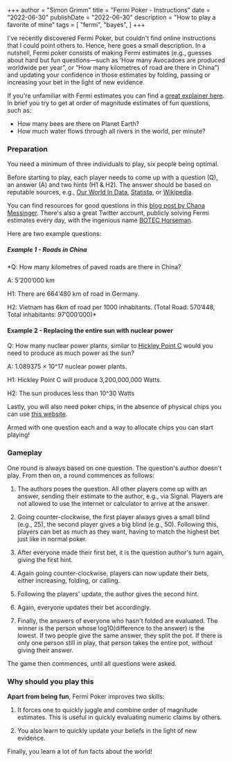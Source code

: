 +++
author = "Simon Grimm"
title = "Fermi Poker - Instructions"
date = "2022-06-30"
publishDate = "2022-06-30"
description = "How to play a favorite of mine"
tags = [
    "fermi", "bayes",
]
+++



I've recently discovered Fermi Poker, but couldn't find online instructions that I could point others to. Hence, here goes a small description. In a nutshell, Fermi poker consists of making Fermi estimates (e.g., guesses about hard but fun questions—such as ‘How many Avocadoes are produced worldwide per year”, or “How many kilometres of road are there in China”) and updating your confidence in those estimates by folding, passing or increasing your bet in the light of new evidence.

If you're unfamiliar with Fermi estimates you can find a [great explainer here](https://en.wikipedia.org/wiki/Fermi_problem). In brief you try to get at order of magnitude estimates of fun questions, such as:

 - How many bees are there on Planet Earth?
 - How much water flows through all rivers in the world, per minute?

### Preparation

You need a minimum of three individuals to play, six people being optimal.

Before starting to play, each player needs to come up with a question (Q), an answer (A) and two hints (H1 & H2). The answer should be based on reputable sources, e.g., [Our World In Data](https://ourworldindata.org/), [Statista](https://www.statista.com/), or [Wikipedia](https://wikipedia.org/).

You can find resources for good questions in this [blog post by Chana Messinger](https://chanamessinger.com/blog/fermi-problems). There's also a great Twitter account, publicly solving Fermi estimates every day, with the ingenious name [BOTEC Horseman](https://twitter.com/botec_horseman).

Here are two example questions:

##### Example 1 - Roads in China

*Q: How many kilometres of paved roads are there in China?

A: 5’200’000 km

H1: There are 664’480 km of road in Germany.

H2: Vietnam has 6km of road per 1000 inhabitants. (Total Road: 570’448, Total inhabitants: 97’000’000)*

#### Example 2 - Replacing the entire sun with nuclear power

Q: How many nuclear power plants, similar to [Hickley Point C](https://en.wikipedia.org/wiki/Hinkley_Point_C_nuclear_power_station) would you need to produce as much power as the sun?

A: 1.089375 × 10^17 nuclear power plants.

H1: Hickley Point C will produce 3,200,000,000 Watts.

H2: The sun produces less than 10^30 Watts


Lastly, you will also need poker chips, in the absence of physical chips you can use [this website](https://pokerchips.io/).

Armed with one question each and a way to allocate chips you can start playing!

### Gameplay

One round is always based on one question. The question's author doesn't play. From then on, a round commences as follows:

 1. The authors poses the question. All other players come up with an answer, sending their estimate to the author, e.g., via Signal. Players are not allowed to use the internet or calculator to arrive at the answer.

 2. Going counter-clockwise, the first player always gives a small blind (e.g., 25), the second player gives a big blind (e.g., 50). Following this, players can bet as much as they want, having to match the highest bet just like in normal poker.

 3. After everyone made their first bet, it is the question author's turn again, giving the first hint.

 4. Again going counter-clockwise, players can now update their bets, either increasing, folding, or calling.

 5. Following the players' update, the author gives the second hint.

 6. Again, everyone updates their bet accordingly.

 7. Finally, the answers of everyone who hasn't folded are evaluated. The winner is the person whose log10(difference to the answer) is the lowest. If two people give the same answer, they split the pot. If there is only one person still in play, that person takes the entire pot, without giving their answer.

The game then commences, until all questions were asked.

### Why should you play this


**Apart from being fun**, Fermi Poker improves two skills:

 1. It forces one to quickly juggle and combine order of magnitude estimates. This is useful in quickly evaluating numeric claims by others.

 2. You also learn to quickly update your beliefs in the light of new evidence.

Finally, you learn a lot of fun facts about the world!

